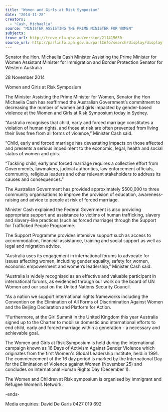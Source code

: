 ```yaml
---
title: "Women and Girls at Risk Symposium"
date: "2014-11-28"
creators:
  - "Cash, Michaelia"
source: "MINISTER ASSISTING THE PRIME MINISTER FOR WOMEN"
subjects:
trove_url: http://trove.nla.gov.au/version/211415650
source_url: http://parlinfo.aph.gov.au/parlInfo/search/display/display.w3p;query=Id%3A%22media/pressrel/3536698%22
---
```


 Senator the Hon. Michaelia Cash  Minister Assisting the Prime Minister for Women  Assistant Minister for Immigration and Border Protection  Senator for Western Australia 

 28 November 2014 

 

 Women and Girls at Risk Symposium    

 The Minister Assisting the Prime Minister for Women, Senator the Hon Michaelia Cash has reaffirmed the  Australian Government’s commitment to decreasing the number of women and girls impacted by gender-based  violence at the Women and Girls at Risk Symposium today in Sydney.   

 “Australia recognises that child, early and forced marriage constitutes a violation of human rights, and those at  risk are often prevented from living their lives free from all forms of violence,” Minister Cash said.   

 “Child, early and forced marriage has devastating impacts on those affected and presents a serious  impediment to the economic, legal, health and social status of women and girls.   

 “Tackling child, early and forced marriage requires a collective effort from Governments, lawmakers, judicial  authorities, law enforcement officials, community, religious leaders and other relevant stakeholders to address  its causes and consequences.”   

 The Australian Government has provided approximately $500,000 to three community organisations to improve  the provision of education, awareness-raising and advice to people at risk of forced marriage.   

 Minister Cash explained the Federal Government is also providing appropriate support and assistance to  victims of human trafficking, slavery and slavery-like practices (such as forced marriage) through the Support  for Trafficked People Programme.   

 The Support Programme provides intensive support such as access to accommodation, financial assistance,  training and social support as well as legal and migration advice.   

 “Australia uses its engagement in international forums to advocate for issues affecting women, including gender  equality, safety for women, economic empowerment and women’s leadership,” Minister Cash said.   

 “Australia is widely recognised as an effective and valuable participant in international forums, as evidenced  through our work on the board of UN Women and our seat on the United Nations Security Council.   

 “As a nation we support international rights frameworks including the Convention on the Elimination of All  Forms of Discrimination Against Women and the Beijing Declaration and Platform for Action.   

 “Furthermore, at the Girl Summit in the United Kingdom this year Australia signed up to the Charter to mobilise  domestic and international efforts to end child, early and forced marriage within a generation - a necessary and  achievable goal.   

 The Women and Girls at Risk Symposium is held during the international campaign known as 16 Days of  Activism Against Gender Violence which originates from the first Women's Global Leadership Institute, held in  1991. The commencement of the 16 day period is marked by the International Day for the Elimination of  Violence against Women (November 25) and concludes on International Human Rights Day (December 1).   

 The Women and Children at Risk symposium is organised by Immigrant and Refugee Women’s Network.    

 -ends- 

 Media enquiries: David De Garis 0427 019 692   

